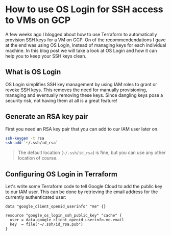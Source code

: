 # How to use OS Login for SSH access to VMs on GCP

A few weeks ago I blogged about how to use Terraform to automatically provision SSH keys for a VM on GCP.
On of the recommendendations I gave at the end was using OS Login, instead of managing keys for each individual machine.
In this blog post we will take a look at OS Login and how it can help you to keep your SSH keys clean.

## What is OS Login

OS Login simplifies SSH key management by using IAM roles to grant or revoke SSH keys.
This removes the need for manually provisioning, managing and eventually removing these keys.
Since dangling keys pose a security risk, not having them at all is a great feature!

## Generate an RSA key pair

First you need an RSA key pair that you can add to our IAM user later on.

```bash
ssh-keygen -t rsa
ssh-add `~/.ssh/id_rsa`
```

> The default location (`~/.ssh/id_rsa`) is fine, but you can use any other location of course.

## Configuring OS Login in Terraform

Let's write some Terraform code to tell Google Cloud to add the public key to our IAM user.
This can be done by retrieving the email address for the currently authenticated user:

```hcl
data "google_client_openid_userinfo" "me" {}

resource "google_os_login_ssh_public_key" "cache" {
  user = data.google_client_openid_userinfo.me.email
  key  = file("~/.ssh/id_rsa.pub")
}
```
